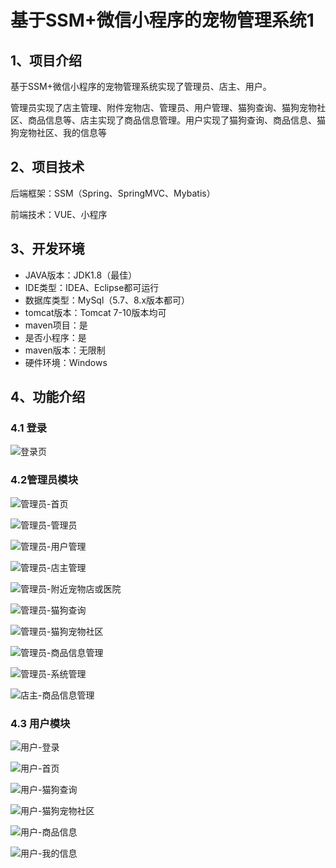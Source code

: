 # 基于SSM+微信小程序的宠物管理系统1



## 1、项目介绍

基于SSM+微信小程序的宠物管理系统实现了管理员、店主、用户。

管理员实现了店主管理、附件宠物店、管理员、用户管理、猫狗查询、猫狗宠物社区、商品信息等、店主实现了商品信息管理。用户实现了猫狗查询、商品信息、猫狗宠物社区、我的信息等

## 2、项目技术

后端框架：SSM（Spring、SpringMVC、Mybatis）

前端技术：VUE、小程序

## 3、开发环境

- JAVA版本：JDK1.8（最佳）
- IDE类型：IDEA、Eclipse都可运行
- 数据库类型：MySql（5.7、8.x版本都可） 
- tomcat版本：Tomcat 7-10版本均可
- maven项目：是
- 是否小程序：是
- maven版本：无限制
- 硬件环境：Windows


## 4、功能介绍

### 4.1 登录

![登录页](https://www.codemarket.fun/202407061544022.png)

### 4.2管理员模块

![管理员-首页](https://www.codemarket.fun/202407061548786.png)

![管理员-管理员](https://www.codemarket.fun/202407061544164.png)

![管理员-用户管理](https://www.codemarket.fun/202407061544135.png)

![管理员-店主管理](https://www.codemarket.fun/202407061544144.png)

![管理员-附近宠物店或医院](https://www.codemarket.fun/202407061544149.png)

![管理员-猫狗查询](https://www.codemarket.fun/202407061544176.png)

![管理员-猫狗宠物社区](https://www.codemarket.fun/202407061544521.png)

![管理员-商品信息管理](https://www.codemarket.fun/202407061544612.png)

![管理员-系统管理](https://www.codemarket.fun/202407061544696.png)

![店主-商品信息管理](https://www.codemarket.fun/202407061544146.png)

### 4.3 用户模块

![用户-登录](https://www.codemarket.fun/202407061544400.png)

![用户-首页](https://www.codemarket.fun/202407061544446.png)

![用户-猫狗查询](https://www.codemarket.fun/202407061544413.png)

![用户-猫狗宠物社区](https://www.codemarket.fun/202407061544403.png)

![用户-商品信息](https://www.codemarket.fun/202407061544430.png)

![用户-我的信息](https://www.codemarket.fun/202407061544392.png)

### 







